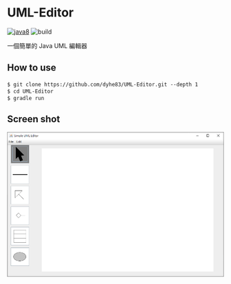 # UML-Editor
[![java8](https://img.shields.io/badge/java-8.0-orange.svg?style=popout)](https://www.java.com)
![build](https://travis-ci.org/dyhe83/UML-Editor.svg?branch=master)

一個簡單的 Java UML 編輯器

## How to use
```
$ git clone https://github.com/dyhe83/UML-Editor.git --depth 1
$ cd UML-Editor
$ gradle run
```

## Screen shot
![](./docs/screen-shot.png)
